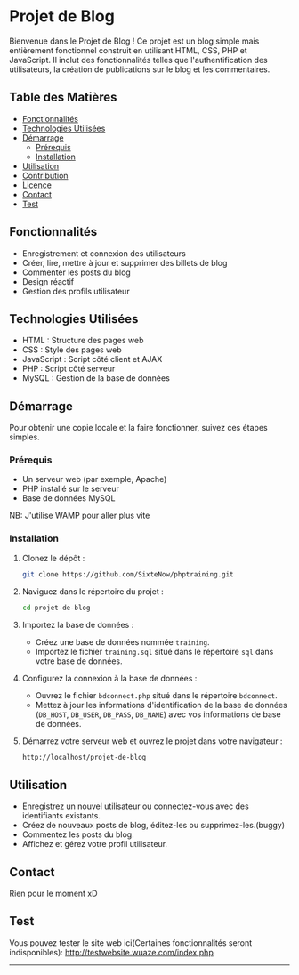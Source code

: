 # Projet de Blog

Bienvenue dans le Projet de Blog ! Ce projet est un blog simple mais entièrement fonctionnel construit en utilisant HTML, CSS, PHP et JavaScript. Il inclut des fonctionnalités telles que l'authentification des utilisateurs, la création de publications sur le blog et les commentaires.

## Table des Matières

- [Fonctionnalités](#fonctionnalités)
- [Technologies Utilisées](#technologies-utilisées)
- [Démarrage](#démarrage)
  - [Prérequis](#prérequis)
  - [Installation](#installation)
- [Utilisation](#utilisation)
- [Contribution](#contribution)
- [Licence](#licence)
- [Contact](#contact)
- [Test](#test)

## Fonctionnalités

- Enregistrement et connexion des utilisateurs
- Créer, lire, mettre à jour et supprimer des billets de blog
- Commenter les posts du blog
- Design réactif
- Gestion des profils utilisateur

## Technologies Utilisées

- HTML : Structure des pages web
- CSS : Style des pages web
- JavaScript : Script côté client et AJAX
- PHP : Script côté serveur
- MySQL : Gestion de la base de données

## Démarrage

Pour obtenir une copie locale et la faire fonctionner, suivez ces étapes simples.

### Prérequis

- Un serveur web (par exemple, Apache)
- PHP installé sur le serveur
- Base de données MySQL

NB: J'utilise WAMP pour aller plus vite

### Installation

1. Clonez le dépôt :

   ```sh
   git clone https://github.com/SixteNow/phptraining.git
   ```

2. Naviguez dans le répertoire du projet :

   ```sh
   cd projet-de-blog
   ```

3. Importez la base de données :

   - Créez une base de données nommée `training`.
   - Importez le fichier `training.sql` situé dans le répertoire `sql` dans votre base de données.

4. Configurez la connexion à la base de données :

   - Ouvrez le fichier `bdconnect.php` situé dans le répertoire `bdconnect`.
   - Mettez à jour les informations d'identification de la base de données (`DB_HOST`, `DB_USER`, `DB_PASS`, `DB_NAME`) avec vos informations de base de données.

5. Démarrez votre serveur web et ouvrez le projet dans votre navigateur :

   ```sh
   http://localhost/projet-de-blog
   ```

## Utilisation

- Enregistrez un nouvel utilisateur ou connectez-vous avec des identifiants existants.
- Créez de nouveaux posts de blog, éditez-les ou supprimez-les.(buggy)
- Commentez les posts du blog.
- Affichez et gérez votre profil utilisateur.

## Contact

Rien pour le moment xD

## Test

Vous pouvez tester le site web ici(Certaines fonctionnalités seront indisponibles): http://testwebsite.wuaze.com/index.php

---

